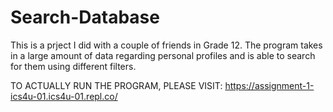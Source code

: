 # Search-Database
This is a prject I did with a couple of friends in Grade 12. The program takes in a large amount of data regarding personal profiles and is able to search for them using different filters.

TO ACTUALLY RUN THE PROGRAM, PLEASE VISIT: https://assignment-1-ics4u-01.ics4u-01.repl.co/
